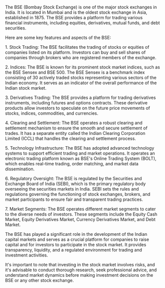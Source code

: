 <p>
The BSE (Bombay Stock Exchange) is one of the major stock exchanges in India. It is located in Mumbai and is the oldest stock exchange in Asia, established in 1875. The BSE provides a platform for trading various financial instruments, including equities, derivatives, mutual funds, and debt securities.
</p><p>
Here are some key features and aspects of the BSE:
</p><p>
1. Stock Trading: The BSE facilitates the trading of stocks or equities of companies listed on its platform. Investors can buy and sell shares of companies through brokers who are registered members of the exchange.
</p><p>
2. Indices: The BSE is known for its prominent stock market indices, such as the BSE Sensex and BSE 500. The BSE Sensex is a benchmark index consisting of 30 actively traded stocks representing various sectors of the Indian economy. It serves as an indicator of the overall performance of the Indian stock market.
</p><p>
3. Derivatives Trading: The BSE provides a platform for trading derivatives instruments, including futures and options contracts. These derivative products allow investors to speculate on the future price movements of stocks, indices, commodities, and currencies.
</p><p>
4. Clearing and Settlement: The BSE operates a robust clearing and settlement mechanism to ensure the smooth and secure settlement of trades. It has a separate entity called the Indian Clearing Corporation Limited (ICCL) that handles the clearing and settlement process.
</p><p>
5. Technology Infrastructure: The BSE has adopted advanced technology systems to support efficient trading and market operations. It operates an electronic trading platform known as BSE's Online Trading System (BOLT), which enables real-time trading, order matching, and market data dissemination.
</p><p>
6. Regulatory Oversight: The BSE is regulated by the Securities and Exchange Board of India (SEBI), which is the primary regulatory body overseeing the securities markets in India. SEBI sets the rules and regulations governing the functioning of stock exchanges, brokers, and market participants to ensure fair and transparent trading practices.
</p><p>
7. Market Segments: The BSE operates different market segments to cater to the diverse needs of investors. These segments include the Equity Cash Market, Equity Derivatives Market, Currency Derivatives Market, and Debt Market.
</p><p>
The BSE has played a significant role in the development of the Indian capital markets and serves as a crucial platform for companies to raise capital and for investors to participate in the stock market. It provides transparency, liquidity, and a regulated environment for trading and investment activities.
</p>

It's important to note that investing in the stock market involves risks, and it's advisable to conduct thorough research, seek professional advice, and understand market dynamics before making investment decisions on the BSE or any other stock exchange.